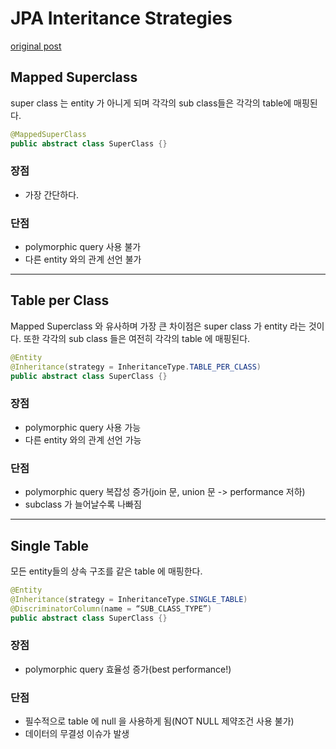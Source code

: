 # JPA Interitance Strategies

[original post](https://www.thoughts-on-java.org/complete-guide-inheritance-strategies-jpa-hibernate/)


## Mapped Superclass
super class 는 entity 가 아니게 되며 각각의 sub class들은 각각의 table에 매핑된다.

````java
@MappedSuperClass
public abstract class SuperClass {}
````

### 장점
- 가장 간단하다.
### 단점
- polymorphic query 사용 불가
- 다른 entity 와의 관계 선언 불가


--------------------------------------------------------------------------
## Table per Class
Mapped Superclass 와 유사하며 가장 큰 차이점은 super class 가 entity 라는 것이다. 또한 각각의 sub class 들은 여전히 각각의 table 에 매핑된다.

````java
@Entity
@Inheritance(strategy = InheritanceType.TABLE_PER_CLASS)
public abstract class SuperClass {}
````

### 장점
- polymorphic query 사용 가능
- 다른 entity 와의 관계 선언 가능
### 단점
- polymorphic query 복잡성 증가(join 문, union 문 -> performance 저하)
- subclass 가 늘어날수록 나빠짐

--------------------------------------------------------------------------
## Single Table
모든 entity들의 상속 구조를 같은 table 에 매핑한다.

````java
@Entity
@Inheritance(strategy = InheritanceType.SINGLE_TABLE)
@DiscriminatorColumn(name = “SUB_CLASS_TYPE”)
public abstract class SuperClass {}
````

### 장점
- polymorphic query 효율성 증가(best performance!)
### 단점
- 필수적으로 table 에 null 을 사용하게 됨(NOT NULL 제약조건 사용 불가)
- 데이터의 무결성 이슈가 발생